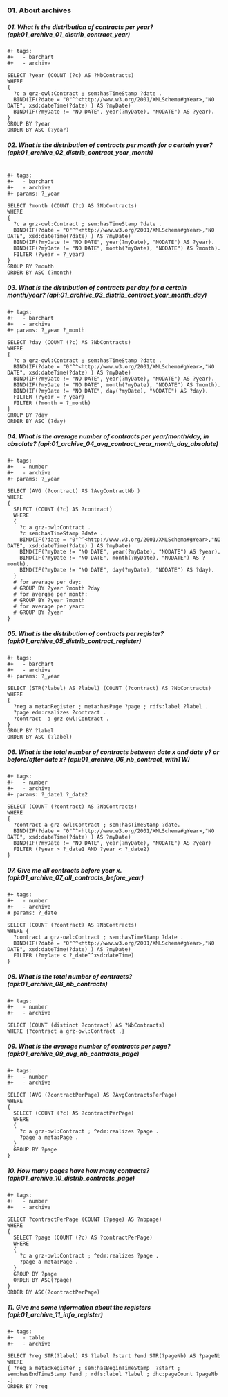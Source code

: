 ### 01. About archives

##### 01. What is the distribution of contracts per year? (api:01_archive_01_distrib_contract_year)
```sparql
#+ tags:
#+   - barchart
#+   - archive

SELECT ?year (COUNT (?c) AS ?NbContracts)
WHERE 
{
  ?c a grz-owl:Contract ; sem:hasTimeStamp ?date .
  BIND(IF(?date = "0"^^<http://www.w3.org/2001/XMLSchema#gYear>,"NO DATE", xsd:dateTime(?date) ) AS ?myDate) 
  BIND(IF(?myDate != "NO DATE", year(?myDate), "NODATE") AS ?year).
}
GROUP BY ?year
ORDER BY ASC (?year)
```

##### 02. What is the distribution of contracts per month for a certain year? (api:01_archive_02_distrib_contract_year_month)
```sparql

#+ tags:
#+   - barchart
#+   - archive
#+ params: ?_year

SELECT ?month (COUNT (?c) AS ?NbContracts)
WHERE 
{
  ?c a grz-owl:Contract ; sem:hasTimeStamp ?date .
  BIND(IF(?date = "0"^^<http://www.w3.org/2001/XMLSchema#gYear>,"NO DATE", xsd:dateTime(?date) ) AS ?myDate) 
  BIND(IF(?myDate != "NO DATE", year(?myDate), "NODATE") AS ?year).
  BIND(IF(?myDate != "NO DATE", month(?myDate), "NODATE") AS ?month).
  FILTER (?year = ?_year)
}
GROUP BY ?month
ORDER BY ASC (?month)
```

##### 03. What is the distribution of contracts per day for a certain month/year? (api:01_archive_03_distrib_contract_year_month_day)
```sparql
#+ tags:
#+   - barchart
#+   - archive
#+ params: ?_year ?_month

SELECT ?day (COUNT (?c) AS ?NbContracts)
WHERE 
{
  ?c a grz-owl:Contract ; sem:hasTimeStamp ?date .
  BIND(IF(?date = "0"^^<http://www.w3.org/2001/XMLSchema#gYear>,"NO DATE", xsd:dateTime(?date) ) AS ?myDate) 
  BIND(IF(?myDate != "NO DATE", year(?myDate), "NODATE") AS ?year).
  BIND(IF(?myDate != "NO DATE", month(?myDate), "NODATE") AS ?month).
  BIND(IF(?myDate != "NO DATE", day(?myDate), "NODATE") AS ?day).
  FILTER (?year = ?_year)
  FILTER (?month = ?_month)
}
GROUP BY ?day
ORDER BY ASC (?day)
```

##### 04. What is the average number of contracts per year/month/day, in absolute? (api:01_archive_04_avg_contract_year_month_day_absolute)
```sparql
#+ tags:
#+   - number
#+   - archive
#+ params: ?_year 

SELECT (AVG (?contract) AS ?AvgContractNb )
WHERE
{
  SELECT (COUNT (?c) AS ?contract)
  WHERE 
  {
    ?c a grz-owl:Contract .
    ?c sem:hasTimeStamp ?date .
    BIND(IF(?date = "0"^^<http://www.w3.org/2001/XMLSchema#gYear>,"NO DATE", xsd:dateTime(?date) ) AS ?myDate) 
    BIND(IF(?myDate != "NO DATE", year(?myDate), "NODATE") AS ?year).
    BIND(IF(?myDate != "NO DATE", month(?myDate), "NODATE") AS ?month).
    BIND(IF(?myDate != "NO DATE", day(?myDate), "NODATE") AS ?day).
  }
  # for average per day:
  # GROUP BY ?year ?month ?day
  # for avergae per month:
  # GROUP BY ?year ?month
  # for average per year:
  # GROUP BY ?year
}
```

##### 05. What is the distribution of contracts per register? (api:01_archive_05_distrib_contract_register)
```sparql
#+ tags:
#+   - barchart
#+   - archive
#+ params: ?_year 

SELECT (STR(?label) AS ?label) (COUNT (?contract) AS ?NbContracts)
WHERE 
{ 
  ?reg a meta:Register ; meta:hasPage ?page ; rdfs:label ?label .
  ?page edm:realizes ?contract .
  ?contract  a grz-owl:Contract .
}
GROUP BY ?label
ORDER BY ASC (?label)
```

##### 06. What is the total number of contracts between date x and date y? or before/after date x? (api:01_archive_06_nb_contract_withTW)
```sparql
#+ tags:
#+   - number
#+   - archive
#+ params: ?_date1 ?_date2

SELECT (COUNT (?contract) AS ?NbContracts)
WHERE 
{ 
  ?contract a grz-owl:Contract ; sem:hasTimeStamp ?date.
  BIND(IF(?date = "0"^^<http://www.w3.org/2001/XMLSchema#gYear>,"NO DATE", xsd:dateTime(?date) ) AS ?myDate) 
  BIND(IF(?myDate != "NO DATE", year(?myDate), "NODATE") AS ?year) 
  FILTER (?year > ?_date1 AND ?year < ?_date2)
}
```

##### 07. Give me all contracts before year x. (api:01_archive_07_all_contracts_before_year)
```sparql
#+ tags:
#+   - number
#+   - archive
# params: ?_date

SELECT (COUNT (?contract) AS ?NbContracts)
WHERE {
  ?contract a grz-owl:Contract ; sem:hasTimeStamp ?date .
  BIND(IF(?date = "0"^^<http://www.w3.org/2001/XMLSchema#gYear>,"NO DATE", xsd:dateTime(?date) ) AS ?myDate) 
  FILTER (?myDate < ?_date^^xsd:dateTime)
}
```

##### 08. What is the total number of contracts? (api:01_archive_08_nb_contracts)
```sparql
#+ tags:
#+   - number
#+   - archive

SELECT (COUNT (distinct ?contract) AS ?NbContracts)
WHERE {?contract a grz-owl:Contract .}
```

##### 09. What is the average number of contracts per page? (api:01_archive_09_avg_nb_contracts_page)
```sparql
#+ tags:
#+   - number
#+   - archive

SELECT (AVG (?contractPerPage) AS ?AvgContractsPerPage)
WHERE
{
  SELECT (COUNT (?c) AS ?contractPerPage)
  WHERE 
  {
    ?c a grz-owl:Contract ; ^edm:realizes ?page .
    ?page a meta:Page .
  }
  GROUP BY ?page
}
```

##### 10. How many pages have how many contracts? (api:01_archive_10_distrib_contracts_page)
```sparql
#+ tags:
#+   - number
#+   - archive

SELECT ?contractPerPage (COUNT (?page) AS ?nbpage)
WHERE
{
  SELECT ?page (COUNT (?c) AS ?contractPerPage)
  WHERE 
  {
    ?c a grz-owl:Contract ; ^edm:realizes ?page .
    ?page a meta:Page .
  }
  GROUP BY ?page
  ORDER BY ASC(?page)
}
ORDER BY ASC(?contractPerPage)
```


##### 11. Give me some information about the registers (api:01_archive_11_info_register)
```sparql
#+ tags:
#+   - table
#+   - archive

SELECT ?reg STR(?label) AS ?label ?start ?end STR(?pageNb) AS ?pageNb
WHERE 
{ ?reg a meta:Register ; sem:hasBeginTimeStamp  ?start ;  sem:hasEndTimeStamp ?end ; rdfs:label ?label ; dhc:pageCount ?pageNb .}
ORDER BY ?reg
```



